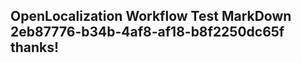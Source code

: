 <properties
ms.topic="hero-topic"
ms.test1="hero-topic"
ms.test2="test"/>


## OpenLocalization Workflow Test MarkDown 2eb87776-b34b-4af8-af18-b8f2250dc65f thanks!



<!--HONumber=Jul16_HO3-->


